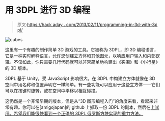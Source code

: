 # 用 3DPL 进行 3D 编程

> 原文:[https://hack aday . com/2013/02/11/programming-in-3d-with-3d pl/](https://hackaday.com/2013/02/11/programming-in-3d-with-3dpl/)

![cubes](../Images/7c109df4581f75caf3d388f9b0332829.png)

这里有一个有趣的制作简单 3D 游戏的工具。它被称为 3DPL，即 3D 编程语言，它是一种实时解释语言，允许您创建立方体和其他图元，以响应用户输入和内部逻辑。不仅如此，你只需要几行代码就可以非常简单地构建出《突围》和《小行星》的 3D 版本。

3DPL 基于 Unity，受 JavaScript 影响很大。在 3DPL 中构建立方体就像在 3D 空间中用名称和位置声明它一样简单。有一些功能可以应用于这些立方体——它们可以在按键时旋转，或在空间中平移以相互碰撞。

这仍然是一个非常早期的版本，但是从“3D 图形编程入门”的角度来看，看起来非常有趣。你可以在[amigojapan]的 github 上抓取一份 3DPL 的副本，然后在[上试用。希望我们能很快看到一个正确的 3DPL 俄罗斯方块实现的重力方法。](https://github.com/amigojapan/3dpl)